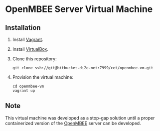 # OpenMBEE Server Virtual Machine

## Installation

1. Install [Vagrant][vagrant].

1. Install [VirtualBox][virtualbox].

1. Clone this repository:
    ```
    git clone ssh://git@bitbucket.di2e.net:7999/cet/openmbee-vm.git
    ```

1. Provision the virtual machine:
    ```
    cd openmbee-vm
    vagrant up
    ```

[openmbee]: http://www.openmbee.org/ "OpenMBEE"
[vagrant]: https://www.vagrantup.com/downloads.html "Vagrant"
[virtualbox]: https://www.virtualbox.org/wiki/Downloads "VirtualBox"

## Note

This virtual machine was developed as a stop-gap solution until a proper
containerized version of the [OpenMBEE][openmbee] server can be developed.
